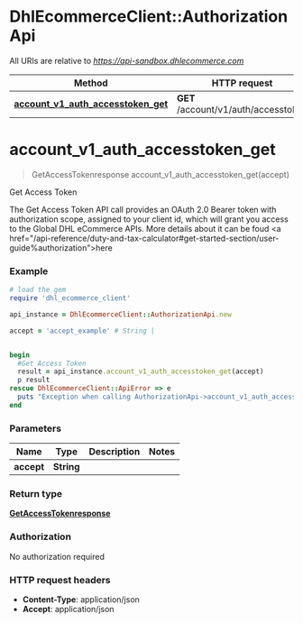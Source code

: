 # DhlEcommerceClient::AuthorizationApi

All URIs are relative to *https://api-sandbox.dhlecommerce.com*

Method | HTTP request | Description
------------- | ------------- | -------------
[**account_v1_auth_accesstoken_get**](AuthorizationApi.md#account_v1_auth_accesstoken_get) | **GET** /account/v1/auth/accesstoken | Get Access Token


# **account_v1_auth_accesstoken_get**
> GetAccessTokenresponse account_v1_auth_accesstoken_get(accept)

Get Access Token

The Get Access Token API call provides an OAuth 2.0 Bearer token with authorization scope, assigned to your client id, which will grant you access to the Global DHL eCommerce APIs. More details about it can be foud <a href=\"/api-reference/duty-and-tax-calculator#get-started-section/user-guide%authorization\">here</a>

### Example
```ruby
# load the gem
require 'dhl_ecommerce_client'

api_instance = DhlEcommerceClient::AuthorizationApi.new

accept = 'accept_example' # String |


begin
  #Get Access Token
  result = api_instance.account_v1_auth_accesstoken_get(accept)
  p result
rescue DhlEcommerceClient::ApiError => e
  puts "Exception when calling AuthorizationApi->account_v1_auth_accesstoken_get: #{e}"
end
```

### Parameters

Name | Type | Description  | Notes
------------- | ------------- | ------------- | -------------
 **accept** | **String**|  |

### Return type

[**GetAccessTokenresponse**](GetAccessTokenresponse.md)

### Authorization

No authorization required

### HTTP request headers

 - **Content-Type**: application/json
 - **Accept**: application/json



